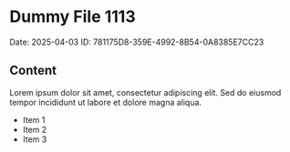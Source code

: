 # Dummy File 1113

Date: 2025-04-03
ID: 781175D8-359E-4992-8B54-0A8385E7CC23

## Content

Lorem ipsum dolor sit amet, consectetur adipiscing elit.
Sed do eiusmod tempor incididunt ut labore et dolore magna aliqua.

* Item 1
* Item 2
* Item 3
